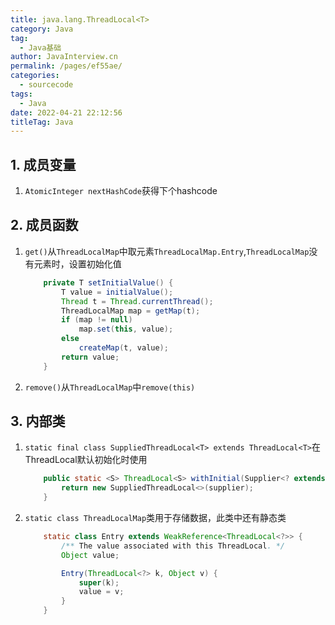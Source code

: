 ```yaml
---
title: java.lang.ThreadLocal<T>
category: Java
tag: 
  - Java基础
author: JavaInterview.cn
permalink: /pages/ef55ae/
categories: 
  - sourcecode
tags: 
  - Java
date: 2022-04-21 22:12:56
titleTag: Java
---
```



## 1. 成员变量
1. `AtomicInteger nextHashCode`获得下个hashcode


## 2. 成员函数
1. `get()`从`ThreadLocalMap`中取元素`ThreadLocalMap.Entry`,`ThreadLocalMap`没有元素时，设置初始化值
    ```java
        private T setInitialValue() {
            T value = initialValue();
            Thread t = Thread.currentThread();
            ThreadLocalMap map = getMap(t);
            if (map != null)
                map.set(this, value);
            else
                createMap(t, value);
            return value;
        }
    ```
2. `remove()`从`ThreadLocalMap`中`remove(this)`


## 3. 内部类
1. `static final class SuppliedThreadLocal<T> extends ThreadLocal<T>`在ThreadLocal默认初始化时使用
    ```java
        public static <S> ThreadLocal<S> withInitial(Supplier<? extends S> supplier) {
            return new SuppliedThreadLocal<>(supplier);
        }
    
    ```
2. `static class ThreadLocalMap`类用于存储数据，此类中还有静态类
    ```java
        static class Entry extends WeakReference<ThreadLocal<?>> {
            /** The value associated with this ThreadLocal. */
            Object value;

            Entry(ThreadLocal<?> k, Object v) {
                super(k);
                value = v;
            }
        }

    ```